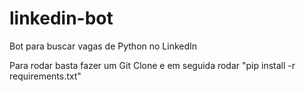 # linkedin-bot
Bot para buscar vagas de Python no LinkedIn


Para rodar basta fazer um Git Clone e em seguida rodar "pip install -r requirements.txt"
